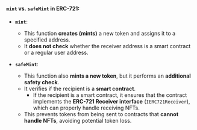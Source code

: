 #### **`mint` vs. `safeMint` in ERC-721**:

-   **`mint`**:

    -   This function **creates (mints)** a new token and assigns it to a specified address.
    -   It **does not check** whether the receiver address is a smart contract or a regular user address.
-   **`safeMint`**:

    -   This function also **mints a new token**, but it performs an **additional safety check**.
    -   It verifies if the recipient is a **smart contract**.
        -   If the recipient is a smart contract, it ensures that the contract implements the **ERC-721 Receiver interface** (`IERC721Receiver`), which can properly handle receiving NFTs.
    -   This prevents tokens from being sent to contracts that **cannot handle NFTs**, avoiding potential token loss.
